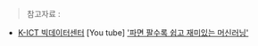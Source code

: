 > 참고자료 : 

- [K-ICT 빅데이터센터](https://kbig.kr/portal/) [You tube] ['파면 팔수록 쉽고 재미있는 머신러닝'](https://www.youtube.com/watch?v=7RtWlPpk348&list=PLwvr-xPygMX9TaQFW3C1UGEuD0zJF7pCk&index=2) 